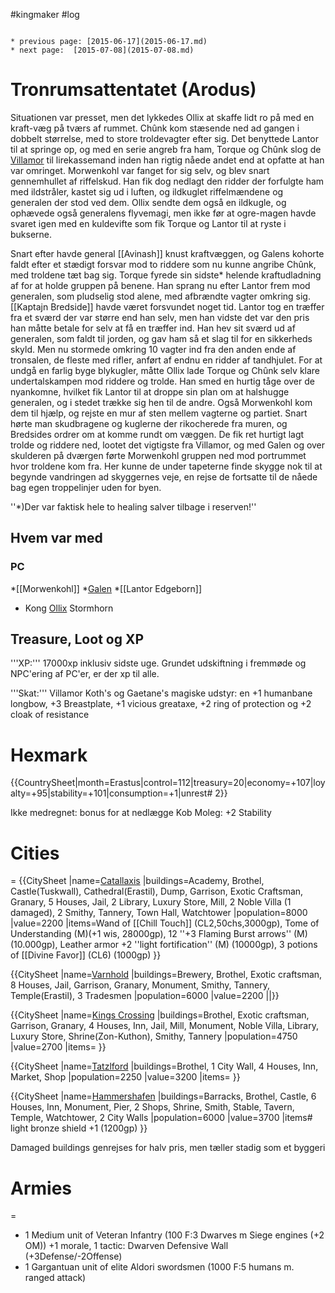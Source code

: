 #kingmaker #log

```ad-info

* previous page: [2015-06-17](2015-06-17.md)
* next page:  [2015-07-08](2015-07-08.md) 
```

# Tronrumsattentatet (Arodus)  
 
 
Situationen var presset, men det lykkedes Ollix at skaffe lidt ro på med en kraft-væg på tværs af rummet. Chûnk kom stæsende ned ad gangen i dobbelt størrelse, med to store troldevagter efter sig. Det benyttede Lantor til at springe op, og med en serie angreb fra ham, Torque og Chûnk slog de [Villamor](Villamor%20Koth.md) til lirekassemand inden han rigtig nåede andet end at opfatte at han var omringet. Morwenkohl var fanget for sig selv, og blev snart gennemhullet af riffelskud. Han fik dog nedlagt den ridder der forfulgte ham med ildstråler, kastet sig ud i luften, og ildkuglet riffelmændene og generalen der stod ved dem. Ollix sendte dem også en ildkugle, og ophævede også generalens flyvemagi, men ikke før at ogre-magen havde svaret igen med en kuldevifte som fik Torque og Lantor til at ryste i bukserne.
Snart efter havde general [[Avinash]] knust kraftvæggen, og Galens kohorte faldt efter et stædigt forsvar mod to riddere som nu kunne angribe Chûnk, med troldene tæt bag sig. Torque fyrede sin sidste* helende kraftudladning af for at holde gruppen på benene. Han sprang nu efter Lantor frem mod generalen, som pludselig stod alene, med afbrændte vagter omkring sig. [[Kaptajn Bredside]] havde været forsvundet noget tid. Lantor tog en træffer fra et sværd der var større end han selv, men han vidste det var den pris han måtte betale for selv at få en træffer ind. Han hev sit sværd ud af generalen, som faldt til jorden, og gav ham så et slag til for en sikkerheds skyld. Men nu stormede omkring 10 vagter ind fra den anden ende af tronsalen, de fleste med rifler, anført af endnu en ridder af tandhjulet. For at undgå en farlig byge blykugler, måtte Ollix lade Torque og Chûnk selv klare undertalskampen mod riddere og trolde. Han smed en hurtig tåge over de nyankomne, hvilket fik Lantor til at droppe sin plan om at halshugge generalen, og i stedet trække sig hen til de andre. Også Morwenkohl kom dem til hjælp, og rejste en mur af sten mellem vagterne og partiet. Snart hørte man skudbragene og kuglerne der rikocherede fra muren, og Bredsides ordrer om at komme rundt om væggen. De fik ret hurtigt lagt trolde og riddere ned, lootet det vigtigste fra Villamor, og med Galen og over skulderen på dværgen førte Morwenkohl gruppen ned mod portrummet hvor troldene kom fra. Her kunne de under tapeterne finde skygge nok til at begynde vandringen ad skyggernes veje, en rejse de fortsatte til de nåede bag egen troppelinjer uden for byen.   
''*)Der var faktisk hele to healing salver tilbage i reserven!''
## Hvem var med 
### PC 
 
*[[Morwenkohl]]
*[Galen](Galen%20Jabir.md)
*[[Lantor Edgeborn]]
* Kong [Ollix](Ollix%20Stormhorn.md) Stormhorn
## Treasure, Loot og XP 
'''XP:'''  17000xp inklusiv sidste uge. Grundet udskiftning i fremmøde og NPC'ering af PC'er, er der xp til alle.
'''Skat:''' Villamor Koth's og Gaetane's magiske udstyr: en +1 humanbane longbow, +3 Breastplate, +1 vicious greataxe, +2 ring of protection og +2 cloak of resistance
# Hexmark  
{{CountrySheet|month=Erastus|control=112|treasury=20|economy=+107|loyalty=+95|stability=+101|consumption=+1|unrest# 2}} 
Ikke medregnet: bonus for at nedlægge Kob Moleg: +2 Stability
 
# Cities  
=
{{CitySheet
|name=[Catallaxis](Catallaxis.md)
|buildings=Academy, Brothel, Castle(Tuskwall), Cathedral(Erastil), Dump, Garrison, Exotic Craftsman, Granary, 5 Houses, Jail, 2 Library, Luxury Store, Mill, 2 Noble Villa (1 damaged), 2 Smithy, Tannery, Town Hall, Watchtower
|population=8000
|value=2200
|items=Wand of [[Chill Touch]] (CL2,50chs,3000gp), Tome of Understanding (M)(+1 wis, 28000gp), 12 ''+3 Flaming Burst arrows'' (M)(10.000gp), Leather armor +2 ''light fortification'' (M) (10000gp), 3 potions of [[Divine Favor]] (CL6) (1000gp)
}}
{{CitySheet
|name=[Varnhold](Varnhold.md)
|buildings=Brewery, Brothel, Exotic craftsman, 8 Houses, Jail, Garrison, Granary, Monument, Smithy, Tannery, Temple(Erastil), 3 Tradesmen
|population=6000
|value=2200
||}}
{{CitySheet
|name=[Kings Crossing](Kings%20Crossing.md)
|buildings=Brothel, Exotic craftsman, Garrison, Granary, 4 Houses, Inn, Jail, Mill, Monument, Noble Villa, Library, Luxury Store, Shrine(Zon-Kuthon), Smithy, Tannery 
|population=4750
|value=2700
|items=
}}
{{CitySheet
|name=[Tatzlford](Tatzlford.md)
|buildings=Brothel, 1 City Wall, 4 Houses, Inn, Market, Shop
|population=2250
|value=3200
|items=
}}
{{CitySheet
|name=[Hammershafen](Hammershafen.md)
|buildings=Barracks, Brothel, Castle, 6 Houses, Inn, Monument, Pier, 2 Shops, Shrine, Smith, Stable, Tavern, Temple, Watchtower, 2 City Walls
|population=6000
|value=3700
|items# light bronze shield +1 (1200gp)
}}
Damaged buildings genrejses for halv pris, men tæller stadig som et byggeri
 
# Armies 
=
* 1 Medium unit of Veteran Infantry (100 F:3 Dwarves m Siege engines (+2 OM)) +1 morale, 1 tactic: Dwarven Defensive Wall (+3Defense/-2Offense)
* 1 Gargantuan unit of elite Aldori swordsmen (1000 F:5 humans m. ranged attack)
